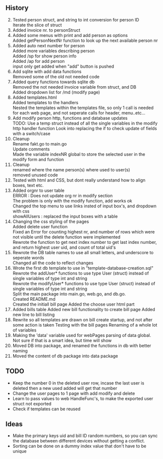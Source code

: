 ## History

2. Tested person struct, and string to int conversion for person ID  
    Iterate the slice of struct  
3. Added invoice nr. to personStruct  
4. Added some menus with print and add person as options  
	Added getPersonNextNr function to look up the next available person nr  
5. Added auto next number for person  
	Added more variables describing person  
	Added /sp for show person info  
	Added /ap for add person  
	input only get added when "add" button is pushed  
6.	Add sqlite with add data functions  
	Removed some of the old not needed code  
7.	Added query functions towards sqlite db  
	Removed the not needed invoice variable from struct, and DB  
	Added dropdown list for /md (modify page)  
8.	Added templates.html  
	Added templates to the handlers  
	Nested the templates within the templates file, so only 1 call is needed for each web page, and not seperate calls for header, menu..etc...  
9.	Add modify person http, functions and database updates  
	 TODO: Use a temp struct instead of all the single variables in the modify http handler function Look into replacing the if to check update of fields with a switch/case  
10. Cleanup  
		Rename fakt.go to main.go  
		Update comments  
	Made the variable indexNR global to store the selected user in the modify form and function  
11. Cleanup  
		renamed where the name person(s) where used to user(s)  
		removed unused code  
12. Tested with html and CSS, but dont really understand how to align boxes, text etc.  
13.	Added orgnr to user table  
		ERROR : Does not update org nr in modify section  
			The problem is only with the modify function, add works ok  
	Changed the top menu to use links insted of input box's, and dropdown with css  
	showAllUsers : replaced the input boxes with a table  
14. Changing the css styling of the pages  
	Added delete user function  
	Fixed an Error for counting highest nr, and number of rows which were not visible until the delete function were implemented  
	Rewrote the function to get next index number to get last index number, and return highest user uid, and count of total uid's  
15. Rewrote the DB table names to use all small letters, and underscore to seperate words  
	 Changed all the code to reflect changes  
16. Wrote the first db template to use in "template-database-creation.sql"  
    Rewrote the addUser* functions to use type User (struct) instead of single variables of type int and string  
    Rewrote the modifyUser* functions to use type User (struct) instead of single variables of type int and string  
    Split the main package into main.go, web.go, and db.go.  
    Created README.md  
	Created the initiall bill page
	Added the choose user html part
17. Added bills table
    Added new bill functionality to create bill page
	Added new line to bill listing
18. Rewrite so all templates are drawn on bill create startup, and not after some action is taken
    Testing with the bill pages
	Renaming of a whole lot of variables
19. Making the 'data' variable used for webPages parsing of data global. Not sure if that is a smart
    idea, but time will show
20. Moved DB into package, and renamed the functions in db with better naming
21. Moved the content of db package into data package

## TODO
* Keep the number 0 in the deleted user row, incase the last user is deleted then a new used added will get that number
* Change the user pages to 1 page with add modify and delete
* Learn to pass values to web HandleFunc's, to make the exported user struct not exported
* Check if templates can be reused

## Ideas
* Make the primary keys uid and bill ID random numbers, so you can sync the database between different devices without getting a conflict.
* Sorting can be done on a dummy index value that don't have to be unique

